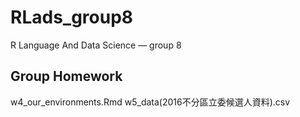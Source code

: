 # RLads_group8
R Language And Data Science — group 8


## Group Homework

w4_our_environments.Rmd
w5_data(2016不分區立委候選人資料).csv

